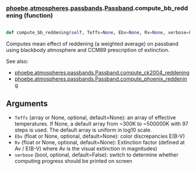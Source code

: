 ### [phoebe](phoebe.md).[atmospheres](phoebe.atmospheres.md).[passbands](phoebe.atmospheres.passbands.md).[Passband](phoebe.atmospheres.passbands.Passband.md).compute_bb_reddening (function)


```py

def compute_bb_reddening(self, Teffs=None, Ebv=None, Rv=None, verbose=False)

```



Computes mean effect of reddening (a weighted average) on passband using
blackbody atmosphere and CCM89 prescription of extinction.

See also:
* [phoebe.atmospheres.passbands.Passband.compute_ck2004_reddening](phoebe.atmospheres.passbands.Passband.compute_ck2004_reddening.md)
* [phoebe.atmospheres.passbands.Passband.compute_phoenix_reddening](phoebe.atmospheres.passbands.Passband.compute_phoenix_reddening.md)

Arguments
-----------
* `Teffs` (array or None, optional, default=None): an array of effective
    temperatures. If None, a default array from ~300K to ~500000K with
    97 steps is used. The default array is uniform in log10 scale.
* `Ebv` (float or None, optional, default=None): color discrepancies E(B-V)
* `Rv` (float or None, optional, default=None): Extinction factor
    (defined at Av / E(B-V) where Av is the visual extinction in magnitudes)
* `verbose` (bool, optional, default=False): switch to determine whether
    computing progress should be printed on screen

